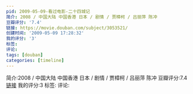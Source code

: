 ```yaml
---
pid: 2009-05-09-看过电影-二十四城记
简介: 2008 / 中国大陆 中国香港 日本 / 剧情 / 贾樟柯 / 吕丽萍 陈冲
豆瓣评分: '7.4'
链接: https://movie.douban.com/subject/3053521/
创建时间: '2009-05-09 17:28:32'
我的评分: '3'
标签:
评论:
tags: [douban]
categories: [timeline]
---
```

简介:2008 / 中国大陆 中国香港 日本 / 剧情 / 贾樟柯 / 吕丽萍 陈冲
豆瓣评分:7.4
[链接](https://movie.douban.com/subject/3053521/)
我的评分:3
标签:
评论:
